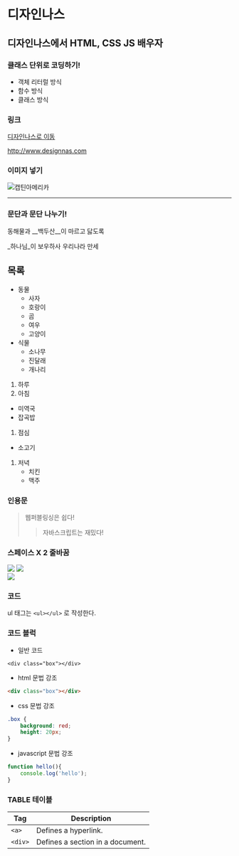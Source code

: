 # 디자인나스
## 디자인나스에서 HTML, CSS JS 배우자

### 클래스 단위로 코딩하기!
- 객체 리터럴 방식
- 함수 방식
- 클래스 방식

### 링크
[디자인나스로 이동](http://www.designnas.com)

<http://www.designnas.com>

### 이미지 넣기
![캡틴아메리카](http://www.designnas.com/img/img1.png)

---

### 문단과 문단 나누기!
동해물과 __백두산__이 마르고 닳도록

_하나님_이 보우하사 우리나라 만세

## 목록
- 동물
  - 사자
  - 호랑이
  - 곰
  - 여우
  - 고양이
- 식물
  - 소나무
  - 진달래
  - 개나리

1. 하루
 1. 아침
   - 미역국
   - 잡곡밥
 1. 점심
   - 소고기
 1. 저녁
    - 치킨
    - 맥주

### 인용문
> 웹퍼블링싱은 쉽다!
>> 자바스크립트는 재밌다!

### 스페이스 X 2 줄바꿈
![](http://www.designnas.com/img/img2.png)
![](http://www.designnas.com/img/img2.png)  
![](http://www.designnas.com/img/img2.png)

### 코드
ul 태그는 `<ul></ul>` 로 작성한다.

### 코드 블럭
- 일반 코드
```
<div class="box"></div>
```

- html 문법 강조
```html
<div class="box"></div>
```

- css 문법 강조
```css
.box {
    background: red;
    height: 20px;
}
```

- javascript 문법 강조
```js
function hello(){
    console.log('hello');
}
```

### TABLE 테이블
| Tag | Description |
|---|---|
| `<a>` | Defines a hyperlink. |
| `<div>` | Defines a section in a document. |

